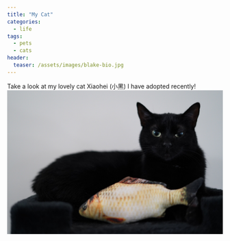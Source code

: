 ```yaml
---
title: "My Cat"
categories:
  - life
tags:
  - pets
  - cats
header:
  teaser: /assets/images/blake-bio.jpg
---
```


Take a look at my lovely cat Xiaohei (小黑) I have adopted recently!
![blake-bio](/assets/images/blake-bio.jpg)